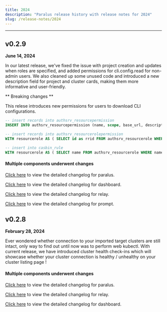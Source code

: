 ```yaml
---
title: 2024
description: "Paralus release history with release notes for 2024"
slug: /release-notes/2024
---
```

---

## v0.2.9

**June 14, 2024**

In our latest release, we've fixed the issue with project creation and updates when roles are specified, and added permissions for cli.config.read for non-admin users. We also cleaned up some unused code and introduced a new description field for project and cluster cards, making them more informative and user-friendly.

** Breaking changes **

This relese introduces new permissions for users to download CLI configurations.

```sql
-- insert records into authsrv_resourcepermission
INSERT INTO authsrv_resourcepermission (name, scope, base_url, description, created_at, modified_at, trash, resource_urls, resource_action_urls) VALUES ('cli.config.read', 'PROJECT', '/auth/v3', 'Download cli configuration', current_timestamp, current_timestamp, false, '[{"url": "/cli/config", "methods": ["GET"]}]', 'null');

-- insert records into authsrv_resourcerolepermission
WITH resourcerole AS ( SELECT id as rrid FROM authsrv_resourcerole WHERE name IN ('PROJECT_ADMIN', 'PROJECT_READ_ONLY', 'CLUSTER_ADMIN', 'NAMESPACE_ADMIN', 'NAMESPACE_READ_ONLY') ), resourcepermission AS ( SELECT id as rpid FROM authsrv_resourcepermission WHERE name = 'cli.config.read' ) INSERT INTO authsrv_resourcerolepermission (name, description, created_at, modified_at, trash, resource_permission_id, resource_role_id) SELECT 'cli.config.read', 'Download cli configuration', current_timestamp, current_timestamp, false, resourcepermission.rpid, resourcerole.rrid FROM resourcerole, resourcepermission;

-- insert into casbin_rule
WITH resourcerole AS ( SELECT name FROM authsrv_resourcerole WHERE name IN ('PROJECT_ADMIN', 'PROJECT_READ_ONLY', 'CLUSTER_ADMIN', 'NAMESPACE_ADMIN', 'NAMESPACE_READ_ONLY') ) INSERT INTO casbin_rule (ptype, v0, v1, v2) SELECT 'g', '/auth/v3/cli/config', resourcerole.name, 'GET' FROM resourcerole;
```

#### Multiple components underwent changes

[Click here](https://github.com/paralus/paralus/releases/tag/v0.2.8) to view the detailed changelog for paralus.

[Click here](https://github.com/paralus/dashboard/releases/tag/v0.2.3) to view the detailed changelog for dashboard.

[Click here](https://github.com/paralus/relay/releases/tag/v0.1.8) to view the detailed changelog for relay.

[Click here](https://github.com/paralus/prompt/releases/tag/v0.1.3) to view the detailed changelog for prompt.

## v0.2.8

**February 28, 2024**

Ever wondered whether connection to your imported target clusters are still intact, only way to find out until now was to perform web kubectl. With current release, we have introduced cluster health check-ins which will showcase whether your cluster connection is healthy / unhealthy on your cluster listing page !

#### Multiple components underwent changes

[Click here](https://github.com/paralus/paralus/releases/tag/v0.2.7) to view the detailed changelog for paralus.

[Click here](https://github.com/paralus/relay/releases/tag/v0.1.7) to view the detailed changelog for relay.

[Click here](https://github.com/paralus/dashboard/releases/tag/v0.2.2) to view the detailed changelog for dashboard.

